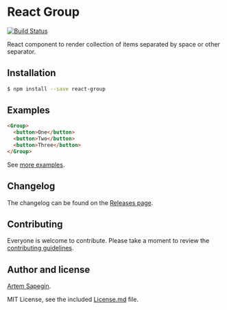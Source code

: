 # React Group

[![Build Status](https://travis-ci.org/sapegin/react-group.svg)](https://travis-ci.org/sapegin/react-group)

React component to render collection of items separated by space or other separator.

## Installation

```bash
$ npm install --save react-group
```

## Examples

```html
<Group>
  <button>One</button>
  <button>Two</button>
  <button>Three</button>
</Group>
```

See [more examples](examples.md).

## Changelog

The changelog can be found on the [Releases page](https://github.com/sapegin/react-group/releases).

## Contributing

Everyone is welcome to contribute. Please take a moment to review the [contributing guidelines](Contributing.md).

## Author and license

[Artem Sapegin](http://sapegin.me).

MIT License, see the included [License.md](License.md) file.
